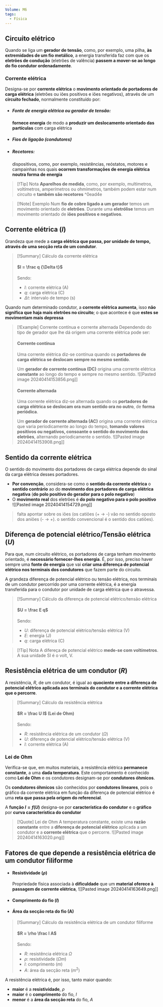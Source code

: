 ```yaml
---
Volume: M6
tags:
  - Física
---
```

## Circuito elétrico
Quando se liga um **gerador de tensão**, como, por exemplo, uma pilha, **às extremidades de um fio metálico**, a energia transferida faz com que os **eletrões de condução** (eletrões de valência) **passem a mover-se ao longo do fio condutor ordenadamente**.
### Corrente elétrica
Designa-se por **corrente elétrica** o **movimento orientado de portadores de carga elétrica** (eletrões ou iões positivos e iões negativos), através de um **circuito fechado**, normalmente constituído por:
- ##### Fonte de energia elétrica ou gerador de tensão:
	**fornece energia** de modo a **produzir um deslocamento orientado das partículas** com carga elétrica
- ##### Fios de ligação (condutores)
- ##### Recetores:
	dispositivos, como, por exemplo, resistências, reóstatos, motores e campainhas nos quais **ocorrem transformações de energia elétrica noutra forma de energia**

>[!Tip] Nota
>**Aparelhos de medida**, como, por exemplo, multímetros, voltímetros, amperímetros ou ohmímetros, também podem estar num circuito e **também são recetores** ^0ead4e

>[!Note] Exemplo
>Num **fio de cobre ligado a um gerador** temos um movimento orientado de **eletrões**.
>Durante uma **eletrólise** temos um movimento orientado de **iões positivos e negativos**.
## Corrente elétrica ($I$)
Grandeza que mede a **carga elétrica que passa, por unidade de tempo, através de uma secção reta de um condutor**.

>[!Summary] Cálculo da corrente elétrica
>#### $I = \frac q {\Delta t}$
>
>Sendo:
>- $I$: corrente elétrica (A)
>- $q$: carga elétrica (C)
>- $\Delta t$: intervalo de tempo (s)

Quando num determinado condutor, a **corrente elétrica aumenta**, isso **não significa que haja mais eletrões no circuito**; o que acontece é que **estes se movimentam mais depressa**

>[!Example] Corrente contínua e corrente alternada
>Dependendo do tipo de gerador que lhe dá origem uma corrente elétrica pode ser:
>#### Corrente contínua
>Uma corrente elétrica diz-se contínua quando os **portadores de carga elétrica se deslocam sempre no mesmo sentido**.
>
>Um **gerador de corrente contínua (DC)** origina uma corrente elétrica **constante** ao longo do tempo e sempre no mesmo sentido.
>![[Pasted image 20240414153856.png]]
>
>#### Corrente alternada
>Uma corrente elétrica diz-se alternada quando os **portadores de carga elétrica se deslocam ora num sentido ora no outro**, de **forma periódica**.
>
>Um **gerador de corrente alternada (AC)** origina uma corrente elétrica que varia periodicamente ao longo do tempo, **tomando valores positivos ou negativos, consoante o sentido do movimento dos eletrões**, alternando periodicamente o sentido.
>![[Pasted image 20240414153908.png]]

## Sentido da corrente elétrica
O sentido do movimento dos portadores de carga elétrica depende do sinal da carga elétrica desses portadores.
- **Por convenção**, considera-se como o **sentido da corrente elétrica** o **sentido contrário** ao do **movimento dos portadores de carga elétrica negativa** (**do polo positivo do gerador para o polo negativo**)
- O **movimento real** dos eletrões é **do polo negativo para o polo positivo**
![[Pasted image 20240414154729.png]]
> falta apontar sobre os iões (os catiões (+ -> -) vão no sentido oposto dos aniões (- -> +). o sentido convencional é o sentido dos catiões).
## Diferença de potencial elétrico/Tensão elétrica ($U$)
Para que, num circuito elétrico, os portadores de carga tenham movimento orientado, é **necessário fornecer-lhes energia**. É, por isso, preciso haver sempre uma **fonte de energia** que vai **criar uma diferença de potencial elétrico nos terminais dos condutores** que fazem parte do circuito.

A grandeza diferença de potencial elétrico ou tensão elétrica, nos terminais de um condutor percorrido por uma corrente elétrica, é a energia transferida para o condutor por unidade de carga elétrica que o atravessa.

>[!Summary] Cálculo da diferença de potencial elétrico/tensão elétrica
>#### $U = \frac E q$
>
>Sendo:
>- $U$: diferença de potencial elétrico/tensão elétrica (V)
>- $E$: energia (J)
>- $q$: carga elétrica (C)

>[!Tip] Nota
>A difereça de potencial elétrico **mede-se com voltímetros**. A sua unidade SI é o volt, V.

## Resistência elétrica de um condutor ($R$)
A resistência, $R$, de um condutor, é igual ao **quociente entre a diferença de potencial elétrico aplicada aos terminais do condutor e a corrente elétrica que o percorre**.

>[!Summary] Cálculo da resistência elétrica
>#### $R = \frac U I$ (Lei de Ohm)
>
>Sendo:
>- $R$: resistência elétrica de um condutor ($\Omega$)
>- $U$: diferença de potencial elétrico/tensão elétrica (V)
>- $I$: corrente elétrica (A)

### Lei de Ohm
Verifica-se que, em muitos materiais, a resistência elétrica **permanece constante**, a uma **dada temperatura**. Este comportamento é conhecido como **Lei de Ohm** e os condutores designam-se por **condutores óhmicos**.

Os **condutores óhmicos** são conhecidos por **condutores lineares**, pois o gráfico da corrente elétrica em função da diferença de potencial elétrico é uma **reta que passa pela origem do referencial**.

A **função $I = f(U)$** designa-se por **característica do condutor** e o **gráfico** por **curva característica do condutor**

>[!Quote] Lei de Ohm
>A temperatura constante, existe uma **razão constante** entre a **diferença de potencial elétrico** aplicada a um condutor e a **corrente elétrica** que o percorre.
>![[Pasted image 20240414163020.png]]

## Fatores de que depende a resistência elétrica de um condutor filiforme
- #### Resistividade ($\rho$)
	Propriedade física associada à **dificuldade** que um **material oferece à passagem de corrente elétrica**,
	![[Pasted image 20240414163649.png]]
- #### Comprimento do fio ($l$)
- #### Área da secção reta do fio (A)

>[!Summary] Cálculo da resistência elétrica de um condutor filiforme
>#### $R = \rho \frac l A$
>
>Sendo:
>- $R$: resistência elétrica $\Omega$
>- $\rho$: resistividade ($\Omega m$)
>- $l$: comprimento ($m$)
>- $A$: área da secção reta ($m^2$)

A resistência elétrica é, por isso, tanto maior quando:
- **maior** é a **resistividade**, $\rho$
- **maior** é o **comprimento** do fio, $l$
- **menor** é a **área da secção reta** do fio, $A$
